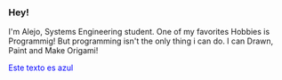 ### Hey!


<div class="rounded">
    <p>
        I'm Alejo, Systems Engineering student.
        One of my favorites Hobbies is Programmig! But programming isn't the only thing i can do.
        I can Drawn, Paint and Make Origami!
    </p>
</div>

<span style="color:blue;">Este texto es azul</span>


<!--
**AlejoRetamal/AlejoRetamal** is a ✨ _special_ ✨ repository because its `README.md` (this file) appears on your GitHub profile.
-->

